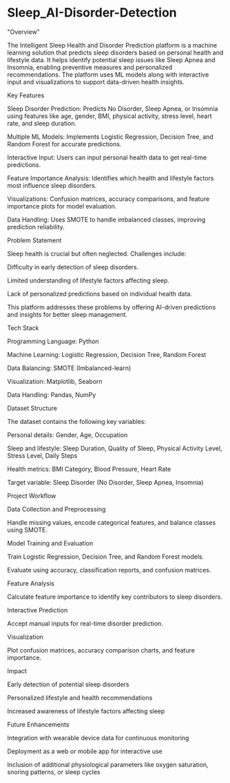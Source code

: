 # Sleep_AI-Disorder-Detection

"Overview"

The Intelligent Sleep Health and Disorder Prediction platform is a machine learning solution that predicts sleep disorders based on personal health and lifestyle data. It helps identify potential sleep issues like Sleep Apnea and Insomnia, enabling preventive measures and personalized recommendations. The platform uses ML models along with interactive input and visualizations to support data-driven health insights.

Key Features

Sleep Disorder Prediction: Predicts No Disorder, Sleep Apnea, or Insomnia using features like age, gender, BMI, physical activity, stress level, heart rate, and sleep duration.

Multiple ML Models: Implements Logistic Regression, Decision Tree, and Random Forest for accurate predictions.

Interactive Input: Users can input personal health data to get real-time predictions.

Feature Importance Analysis: Identifies which health and lifestyle factors most influence sleep disorders.

Visualizations: Confusion matrices, accuracy comparisons, and feature importance plots for model evaluation.

Data Handling: Uses SMOTE to handle imbalanced classes, improving prediction reliability.

Problem Statement

Sleep health is crucial but often neglected. Challenges include:

Difficulty in early detection of sleep disorders.

Limited understanding of lifestyle factors affecting sleep.

Lack of personalized predictions based on individual health data.

This platform addresses these problems by offering AI-driven predictions and insights for better sleep management.

Tech Stack

Programming Language: Python

Machine Learning: Logistic Regression, Decision Tree, Random Forest

Data Balancing: SMOTE (Imbalanced-learn)

Visualization: Matplotlib, Seaborn

Data Handling: Pandas, NumPy

Dataset Structure

The dataset contains the following key variables:

Personal details: Gender, Age, Occupation

Sleep and lifestyle: Sleep Duration, Quality of Sleep, Physical Activity Level, Stress Level, Daily Steps

Health metrics: BMI Category, Blood Pressure, Heart Rate

Target variable: Sleep Disorder (No Disorder, Sleep Apnea, Insomnia)

Project Workflow

Data Collection and Preprocessing

Handle missing values, encode categorical features, and balance classes using SMOTE.

Model Training and Evaluation

Train Logistic Regression, Decision Tree, and Random Forest models.

Evaluate using accuracy, classification reports, and confusion matrices.

Feature Analysis

Calculate feature importance to identify key contributors to sleep disorders.

Interactive Prediction

Accept manual inputs for real-time disorder prediction.

Visualization

Plot confusion matrices, accuracy comparison charts, and feature importance.

Impact

Early detection of potential sleep disorders

Personalized lifestyle and health recommendations

Increased awareness of lifestyle factors affecting sleep

Future Enhancements

Integration with wearable device data for continuous monitoring

Deployment as a web or mobile app for interactive use

Inclusion of additional physiological parameters like oxygen saturation, snoring patterns, or sleep cycles
